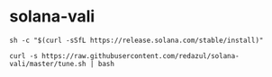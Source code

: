 # solana-vali
```
sh -c "$(curl -sSfL https://release.solana.com/stable/install)"
```

```
curl -s https://raw.githubusercontent.com/redazul/solana-vali/master/tune.sh | bash
```
